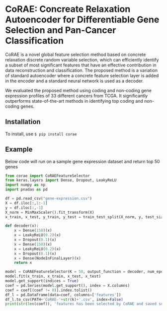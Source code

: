 # CoRAE: Concreate Relaxation Autoencoder for Differentiable Gene Selection and Pan-Cancer Classification
CoRAE is a novel global feature selection method based on concrete relaxation discrete random variable selection, which can efficiently identify a subset of most significant features that have an effective contribution in data reconstruction and classification. The proposed method is a variation of standard autoencoder where a concrete feature selection layer is added in the encoder and a standard neural network is used as a decoder.

We evaluated the proposed method using coding and non-coding gene expression profiles of 33 different cancers from TCGA. It significantly outperforms state-of-the-art methods in identifying top coding and non-coding genes.

## Installation 
To install, use `$ pip install corae`

## Example
Below code will run on a sample gene expression dataset and return top 50 genes
```python 
from corae import CoRAEFeatureSelector
from keras.layers import Dense, Dropout, LeakyReLU
import numpy as np
import pnadas as pd

df = pd.read_csv("gene-expression.csv")
X = df.iloc[:,1:-1]
y = df.iloc[:,-1]
X_norm = MinMaxScaler().fit_transform(X)
x_train, x_test, y_train, y_test = train_test_split(X_norm, y, test_size=0.25, random_state=31)

def decoder(x):
    x = Dense(150)(x)
    x = LeakyReLU(0.2)(x)
    x = Dropout(0.1)(x)
    x = Dense(150)(x)
    x = LeakyReLU(0.2)(x)
    x = Dropout(0.1)(x)
    x = Dense(NodeInFinalLayer)(x)
    return x

model = CoRAEFeatureSelector(K = 50, output_function = decoder, num_epochs = 100, tryout_limit=2)
model.fit(x_train, x_train, x_test, x_test)
model.get_support(indices = True)
coef = pd.Series(model.get_support(), index = X.columns)
coef = coef[(coef != 0)].index.tolist()
df_l = pd.DataFrame(data=coef, columns=['features'])
df_l.to_csv(PATH+'CoRAE-'+str(k)+'.csv', index=False)
print(str(len(coef)), 'features has been selected by CoRAE and saved successfully')
```

